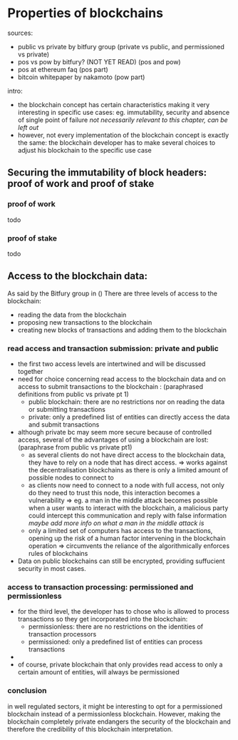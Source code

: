 # Properties of blockchains

sources: 

- public vs private by bitfury group (private vs public, and permissioned vs private)
- pos vs pow by bitfury? (NOT YET READ) (pos and pow)
- pos at ethereum faq (pos part)
- bitcoin whitepaper by nakamoto (pow part)

intro: 

- the blockchain concept has certain characteristics making it very interesting in specific use cases: eg. immutability, security and absence of single point of failure _not necessarily relevant to this chapter, can be left out_
- however, not every implementation of the blockchain concept is exactly the same: the blockchain developer has to make several choices to adjust his blockchain to the specific use case 

## Securing the immutability of block headers: proof of work and proof of stake

### proof of work

todo

### proof of stake

todo

## Access to the blockchain data: 

As said by the Bitfury group in () There are three levels of access to the blockchain: 

- reading the data from the blockchain
- proposing new transactions to the blockchain
- creating new blocks of transactions and adding them to the blockchain

### read access and transaction submission: private and public

- the first two access levels are intertwined and will be discussed together
- need for choice concerning read access to the blockchain data and on access to submit transactions to the blockchain : (paraphrased definitions from public vs private pt 1)
    + public blockchain: there are no restrictions nor on reading the data or submitting transactions
    + private: only a predefined list of entities can directly access the data and submit transactions
- although private bc may seem more secure because of controlled access, several of the advantages of using a blockchain are lost: (paraphrase from public vs private pt1)
    + as several clients do not have direct access to the blockchain data, they have to rely on a node that has direct access. => works against the decentralisation blockchains as there is only a limited amount of possible nodes to connect to
    + as clients now need to connect to a node with full access, not only do they need to trust this node, this interaction becomes a vulnerability => eg. a man in the middle attack becomes possible when a user wants to interact with the blockchain, a malicious party could intercept this communication and reply with false information _maybe add more info on what a man in the middle attack is_
    + only a limited set of computers has access to the transactions, opening up the risk of a human factor intervening in the blockchain operation => circumvents the reliance of the algorithmically enforces rules of blockchains
- Data on public blockchains can still be encrypted, providing suffucient security in most cases.

### access to transaction processing: permissioned and permissionless

- for the third level, the developer has to chose who is allowed to process transactions so they get incorporated into the blockchain:
    + permissionless: there are no restrictions on the identities of transaction processors
    + permissioned: only a predefined list of entities can process transactions
- 
- of course, private blockchain that only provides read access to only a certain amount of entities, will always be permissioned


### conclusion

in well regulated sectors, it might be interesting to opt for a permissioned blockchain instead of a permissionless blockchain. However, making the blockchain completely private endangers the security of the blockchain and therefore the credibility of this blockchain interpretation.
